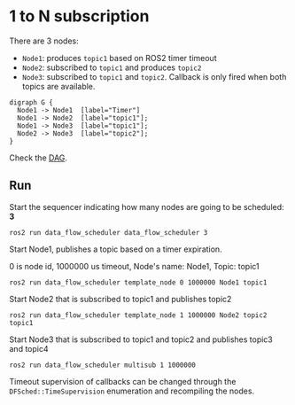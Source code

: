 # 1 to N subscription
There are 3 nodes:

- `Node1`: produces `topic1` based on ROS2 timer timeout
- `Node2`: subscribed to `topic1` and produces `topic2`
- `Node3`: subscribed to `topic1` and `topic2`. Callback is only fired when both topics are available.



```
digraph G {
  Node1 -> Node1  [label="Timer"]
  Node1 -> Node2  [label="topic1"];
  Node1 -> Node3  [label="topic1"];
  Node2 -> Node3  [label="topic2"];
}
```


Check the [DAG](https://dreampuf.github.io/GraphvizOnline/#digraph%20G%20%7B%0A%20%20Node1%20-%3E%20Node1%20%20%5Blabel%3D%22Timer%22%5D%0A%20%20Node1%20-%3E%20Node2%20%20%5Blabel%3D%22topic1%22%5D%3B%0A%20%20Node1%20-%3E%20Node3%20%20%5Blabel%3D%22topic1%22%5D%3B%0A%20%20Node2%20-%3E%20Node3%20%20%5Blabel%3D%22topic2%22%5D%3B%0A%7D).

## Run
Start the sequencer indicating how many nodes are going to be scheduled: **3**
```
ros2 run data_flow_scheduler data_flow_scheduler 3
```
Start Node1, publishes a topic based on a timer expiration.

0 is node id, 1000000 us timeout, Node's name: Node1, Topic: topic1
```
ros2 run data_flow_scheduler template_node 0 1000000 Node1 topic1
```
Start Node2 that is subscribed to topic1 and publishes topic2
```
ros2 run data_flow_scheduler template_node 1 1000000 Node2 topic2 topic1
```
Start Node3 that is subscribed to topic1 and topic2 and publishes topic3 and topic4
```
ros2 run data_flow_scheduler multisub 1 1000000
```

Timeout supervision of callbacks can be changed through the `DFSched::TimeSupervision` enumeration and recompiling the nodes.